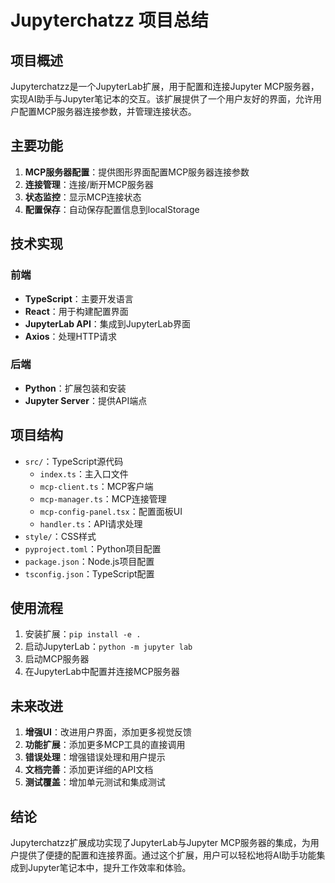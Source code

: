 # Jupyterchatzz 项目总结

## 项目概述

Jupyterchatzz是一个JupyterLab扩展，用于配置和连接Jupyter MCP服务器，实现AI助手与Jupyter笔记本的交互。该扩展提供了一个用户友好的界面，允许用户配置MCP服务器连接参数，并管理连接状态。

## 主要功能

1. **MCP服务器配置**：提供图形界面配置MCP服务器连接参数
2. **连接管理**：连接/断开MCP服务器
3. **状态监控**：显示MCP连接状态
4. **配置保存**：自动保存配置信息到localStorage

## 技术实现

### 前端

- **TypeScript**：主要开发语言
- **React**：用于构建配置界面
- **JupyterLab API**：集成到JupyterLab界面
- **Axios**：处理HTTP请求

### 后端

- **Python**：扩展包装和安装
- **Jupyter Server**：提供API端点

## 项目结构

- `src/`：TypeScript源代码
  - `index.ts`：主入口文件
  - `mcp-client.ts`：MCP客户端
  - `mcp-manager.ts`：MCP连接管理
  - `mcp-config-panel.tsx`：配置面板UI
  - `handler.ts`：API请求处理
- `style/`：CSS样式
- `pyproject.toml`：Python项目配置
- `package.json`：Node.js项目配置
- `tsconfig.json`：TypeScript配置

## 使用流程

1. 安装扩展：`pip install -e .`
2. 启动JupyterLab：`python -m jupyter lab`
3. 启动MCP服务器
4. 在JupyterLab中配置并连接MCP服务器

## 未来改进

1. **增强UI**：改进用户界面，添加更多视觉反馈
2. **功能扩展**：添加更多MCP工具的直接调用
3. **错误处理**：增强错误处理和用户提示
4. **文档完善**：添加更详细的API文档
5. **测试覆盖**：增加单元测试和集成测试

## 结论

Jupyterchatzz扩展成功实现了JupyterLab与Jupyter MCP服务器的集成，为用户提供了便捷的配置和连接界面。通过这个扩展，用户可以轻松地将AI助手功能集成到Jupyter笔记本中，提升工作效率和体验。

